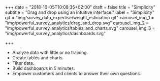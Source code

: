 +++
date = "2018-10-05T10:08:35+02:00"
draft = false
title = "Simplicity"
subtitle = "Drag and drop using an intuitive interface."
label = "Simplicity"
gif = "img/survey_data_expertise/weight_estimation.gif"
carousel_img_1 = "img/powerful_survey_analytics/drag_and_drop.svg"
carousel_img_2 = "img/powerful_survey_analytics/tables_and_charts.svg"
carousel_img_3 = "img/powerful_survey_analytics/dashboards.svg"

+++

* Analyze data with little or no training.
* Create tables and charts.
* Filter data.
* Build dashboards in 5 minutes.
* Empower customers and clients to answer their own questions.

